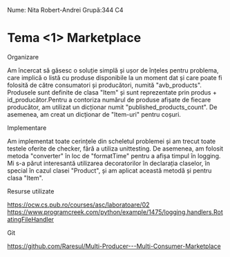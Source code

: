 Nume: Nita Robert-Andrei
Grupă:344 C4

# Tema <1> Marketplace

Organizare


Am încercat să găsesc o soluție simplă și ușor de înțeles
pentru problema, care implică o listă cu produse disponibile
la un moment dat și care poate fi folosită de către 
consumatori și producători, numită "avb_products". 
Produsele sunt definite de clasa "Item" și sunt reprezentate
prin produs + id_producător.Pentru a contoriza numărul de produse 
afișate de fiecare producător, am utilizat un dicționar numit
"published_products_count". 
De asemenea, am creat un dicționar de "Item-uri" pentru coșuri.


Implementare

Am implementat toate cerințele din scheletul problemei și am trecut toate 
testele oferite de checker, fără a utiliza unittesting. De asemenea, 
am folosit metoda "converter" în loc de "formatTime" 
pentru a afișa timpul în logging. Mi s-a părut 
interesantă utilizarea decoratorilor în declarația claselor,
în special în cazul clasei "Product", și am aplicat această
metodă și pentru clasa "Item".



Resurse utilizate

https://ocw.cs.pub.ro/courses/asc/laboratoare/02
https://www.programcreek.com/python/example/1475/logging.handlers.RotatingFileHandler

Git

https://github.com/Raresul/Multi-Producer---Multi-Consumer-Marketplace